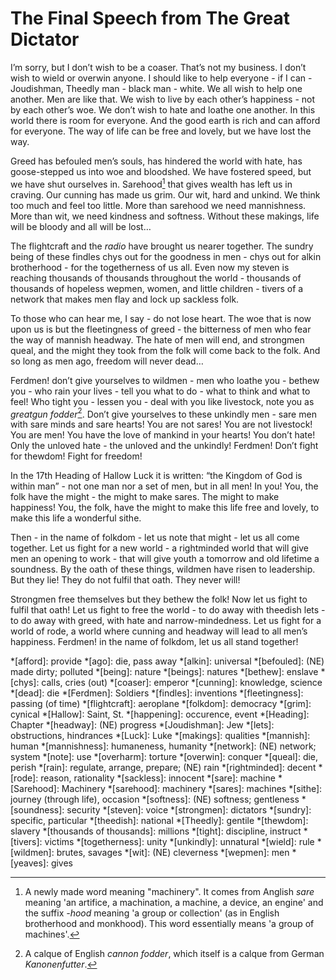 # The Final Speech from The Great Dictator

I’m sorry, but I don’t wish to be a coaser. That’s not my business. I don’t
wish to wield or overwin anyone. I should like to help everyone - if I can -
Joudishman, Theedly man - black man - white. We all wish to help one another.
Men are like that. We wish to live by each other’s happiness - not by each
other’s woe. We don’t wish to hate and loathe one another. In this world there
is room for everyone. And the good earth is rich and can afford for everyone.
The way of life can be free and lovely, but we have lost the way.

Greed has befouled men’s souls, has hindered the world with hate, has
goose-stepped us into woe and bloodshed. We have fostered speed, but we have
shut ourselves in. Sarehood[^Sarehood] that gives wealth has left us in
craving. Our cunning has made us grim. Our wit, hard and unkind. We think too
much and feel too little. More than sarehood we need mannishness. More than
wit, we need kindness and softness. Without these makings, life will be bloody
and all will be lost…

The flightcraft and the *radio* have brought us nearer together. The sundry
being of these findles chys out for the goodness in men - chys out for alkin
brotherhood - for the togetherness of us all. Even now my steven is reaching
thousands of thousands throughout the world - thousands of thousands of
hopeless wepmen, women, and little children - tivers of a network that makes
men flay and lock up sackless folk.

To those who can hear me, I say - do not lose heart. The woe that is now upon
us is but the fleetingness of greed - the bitterness of men who fear the way of
mannish headway. The hate of men will end, and strongmen queal, and the might
they took from the folk will come back to the folk. And so long as men ago,
freedom will never dead…

Ferdmen! don’t give yourselves to wildmen - men who loathe you - bethew you -
who rain your lives - tell you what to do - what to think and what to feel! Who
tight you - lessen you - deal with you like livestock, note you as *greatgun
fodder*[^greatgun-fodder]. Don’t give yourselves to these unkindly men - sare
men with sare minds and sare hearts! You are not sares! You are not livestock!
You are men! You have the love of mankind in your hearts! You don’t hate! Only
the unloved hate - the unloved and the unkindly! Ferdmen! Don’t fight for
thewdom! Fight for freedom!

In the 17th Heading of Hallow Luck it is written: “the Kingdom of God is within
man” - not one man nor a set of men, but in all men! In you! You, the folk have
the might - the might to make sares. The might to make happiness! You, the
folk, have the might to make this life free and lovely, to make this life a
wonderful sithe.

Then - in the name of folkdom - let us note that might - let us all come
together. Let us fight for a new world - a rightminded world that will give men
an opening to work - that will give youth a tomorrow and old lifetime a
soundness. By the oath of these things, wildmen have risen to leadership. But
they lie! They do not fulfil that oath. They never will!

Strongmen free themselves but they bethew the folk! Now let us fight to fulfil
that oath! Let us fight to free the world - to do away with theedish lets - to
do away with greed, with hate and narrow-mindedness. Let us fight for a world
of rode, a world where cunning and headway will lead to all men’s happiness.
Ferdmen! in the name of folkdom, let us all stand together!

<!-- Abbreviations -->
*[afford]: provide
*[ago]: die, pass away
*[alkin]: universal
*[befouled]: (NE) made dirty; polluted
*[being]: nature
*[beings]: natures
*[bethew]: enslave
*[chys]: calls, cries (out)
*[coaser]: emperor
*[cunning]: knowledge, science
*[dead]: die
*[Ferdmen]: Soldiers
*[findles]: inventions
*[fleetingness]: passing (of time)
*[flightcraft]: aeroplane
*[folkdom]: democracy
*[grim]: cynical
*[Hallow]: Saint, St.
*[happening]: occurence, event
*[Heading]: Chapter
*[headway]: (NE) progress
*[Joudishman]: Jew
*[lets]: obstructions, hindrances
*[Luck]: Luke
*[makings]: qualities
*[mannish]: human
*[mannishness]: humaneness, humanity
*[network]: (NE) network; system
*[note]: use
*[overharm]: torture
*[overwin]: conquer
*[queal]: die, perish
*[rain]: regulate, arrange, prepare; (NE) rain
*[rightminded]: decent
*[rode]: reason, rationality
*[sackless]: innocent
*[sare]: machine
*[Sarehood]: Machinery
*[sarehood]: machinery
*[sares]: machines
*[sithe]: journey (through life), occasion
*[softness]: (NE) softness; gentleness
*[soundness]: security
*[steven]: voice
*[strongmen]: dictators
*[sundry]: specific, particular
*[theedish]: national
*[Theedly]: gentile
*[thewdom]: slavery
*[thousands of thousands]: millions
*[tight]: discipline, instruct
*[tivers]: victims
*[togetherness]: unity
*[unkindly]: unnatural
*[wield]: rule
*[wildmen]: brutes, savages
*[wit]: (NE) cleverness
*[wepmen]: men
*[yeaves]: gives

<!-- Footnotes -->
[^Sarehood]: A newly made word meaning "machinery". It comes from Anglish
    *sare* meaning 'an artifice, a machination, a machine, a device, an engine'
    and the suffix *-hood* meaning 'a group or collection' (as in English
    brotherhood and monkhood). This word essentially means 'a group of
    machines'.
<!-- [^overharm]: A newly made word meaning "torture". It comes from the prefix
    *over-* meaning "showing excess" and the English verb *harm* meaning, well,
    to harm. Thus, *overharm* means "to excessively harm; torture". -->
[^greatgun-fodder]: A calque of English *cannon fodder*, which itself is a
    calque from German *Kanonenfutter*.

<!-- Speech
I’m sorry, but I don’t want to be an emperor. That’s not my business. I don’t want to rule or conquer anyone. I should like to help everyone - if possible - Jew, Gentile - black man - white. We all want to help one another. Human beings are like that. We want to live by each other’s happiness - not by each other’s misery. We don’t want to hate and despise one another. In this world there is room for everyone. And the good earth is rich and can provide for everyone. The way of life can be free and beautiful, but we have lost the way.

Greed has poisoned men’s souls, has barricaded the world with hate, has goose-stepped us into misery and bloodshed. We have developed speed, but we have shut ourselves in. Machinery that gives abundance has left us in want. Our knowledge has made us cynical. Our cleverness, hard and unkind. We think too much and feel too little. More than machinery we need humanity. More than cleverness we need kindness and gentleness. Without these qualities, life will be violent and all will be lost…

The aeroplane and the radio have brought us closer together. The very nature of these inventions cries out for the goodness in men - cries out for universal brotherhood - for the unity of us all. Even now my voice is reaching millions throughout the world - millions of despairing men, women, and little children - victims of a system that makes men torture and imprison innocent people.

To those who can hear me, I say - do not despair. The misery that is now upon us is but the passing of greed - the bitterness of men who fear the way of human progress. The hate of men will pass, and dictators die, and the power they took from the people will return to the people. And so long as men die, liberty will never perish…

Soldiers! don’t give yourselves to brutes - men who despise you - enslave you - who regiment your lives - tell you what to do - what to think and what to feel! Who drill you - diet you - treat you like cattle, use you as cannon fodder. Don’t give yourselves to these unnatural men - machine men with machine minds and machine hearts! You are not machines! You are not cattle! You are men! You have the love of humanity in your hearts! You don’t hate! Only the unloved hate - the unloved and the unnatural! Soldiers! Don’t fight for slavery! Fight for liberty!

In the 17th Chapter of St Luke it is written: “the Kingdom of God is within man” - not one man nor a group of men, but in all men! In you! You, the people have the power - the power to create machines. The power to create happiness! You, the people, have the power to make this life free and beautiful, to make this life a wonderful adventure.

Then - in the name of democracy - let us use that power - let us all unite. Let us fight for a new world - a decent world that will give men a chance to work - that will give youth a future and old age a security. By the promise of these things, brutes have risen to power. But they lie! They do not fulfil that promise. They never will!

Dictators free themselves but they enslave the people! Now let us fight to fulfil that promise! Let us fight to free the world - to do away with national barriers - to do away with greed, with hate and intolerance. Let us fight for a world of reason, a world where science and progress will lead to all men’s happiness. Soldiers! in the name of democracy, let us all unite!
-->
